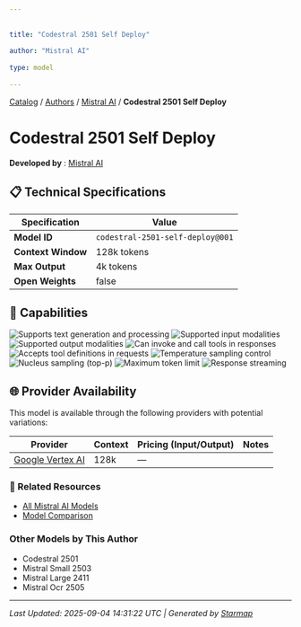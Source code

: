 ```yaml
---
  
  
title: "Codestral 2501 Self Deploy"
  
author: "Mistral AI"
  
type: model
  
---
```

  
  
  
[Catalog](../../../..) / [Authors](../../..) / [Mistral AI](../..) / **Codestral 2501 Self Deploy**
  
  
# Codestral 2501 Self Deploy
  
**Developed by**
: 
[Mistral AI](../)
  
  
## 📋 Technical Specifications
  
| Specification | Value |
|---------|---------|
| **Model ID** | `codestral-2501-self-deploy@001` |
| **Context Window** | 128k tokens |
| **Max Output** | 4k tokens |
| **Open Weights** | false |

  
## 🎯 Capabilities
  
![Supports text generation and processing](https://img.shields.io/badge/text-✓-blue) ![Supported input modalities](https://img.shields.io/badge/input-text-teal) ![Supported output modalities](https://img.shields.io/badge/output-text-cyan) ![Can invoke and call tools in responses](https://img.shields.io/badge/tool__calls-✓-yellow) ![Accepts tool definitions in requests](https://img.shields.io/badge/tools-✓-yellow) ![Temperature sampling control](https://img.shields.io/badge/temperature-core-red) ![Nucleus sampling (top-p)](https://img.shields.io/badge/top__p-core-red) ![Maximum token limit](https://img.shields.io/badge/max__tokens-core-blue) ![Response streaming](https://img.shields.io/badge/streaming-✓-cyan)
  
  
## 🌐 Provider Availability
  
This model is available through the following providers with potential variations:
  
  
| Provider | Context | Pricing (Input/Output) | Notes |
|---------|---------|---------|---------|
| [Google Vertex AI](../../../providers/google-vertex/models/codestral-2501-self-deploy-at-001.md) | 128k | — |  |

  
### 🔗 Related Resources
  
- [All Mistral AI Models](../)
- [Model Comparison](../../../../models/)
  
  
### Other Models by This Author
  
- Codestral 2501
- Mistral Small 2503
- Mistral Large 2411
- Mistral Ocr 2505
  
---
*Last Updated: 2025-09-04 14:31:22 UTC | Generated by [Starmap](https://github.com/agentstation/starmap)*